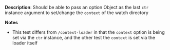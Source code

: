 __Description__: Should be able to pass an option Object as the last `ctr` instance argument to set/change the `context` of the watch directory

__Notes__

+ This test differs from `/context-loader` in that the `context` option is being set via the `ctr` instance, and the other test the `context` is set via the loader itself

